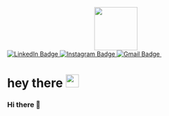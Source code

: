 <div id="header" align="center"> 
<img src="https://media3.giphy.com/media/u2pmTWUi0MXjyrMaVj/giphy.gif?cid=6c09b95214466fe22da86f075da099d4b25a4ac5b75418a9&rid=giphy.gif&ct=g" width="100"/> 
</div>

<div id="badges">
  <a href="https://www.linkedin.com/in/shamir-ashraf-31ab10254">
  <img src="https://img.shields.io/badge/LinkedIn-blue?style=for-the-badge&logo=linkedin&logoColor=white" alt="LinkedIn Badge"/>
  </a>  
  <a href="https://www.instagram.com/hola.shamir/">
  <img src="https://img.shields.io/badge/Instagram-purple?style=for-the-badge&logo=instagram&logoColor=white" alt="Instagram Badge"/>
  </a>
  <a href="mailto:shamirkolakkadan26@gmail.com">
  <img src="https://img.shields.io/badge/Gmail-red?style=for-the-badge&logo=Gmail&logoColor=white" alt="Gmail Badge"/> 
  </a>
  <img src="https://komarev.com/ghpvc/?username=shamiroxs&style=flat-square&color=blue" alt=""/>
  <h1>
  hey there
  <img src="https://media.giphy.com/media/hvRJCLFzcasrR4ia7z/giphy.gif" width="30px"/>
  </h1>
</div>

### Hi there 👋

<!--
**shamiroxs/shamiroxs** is a ✨ _special_ ✨ repository because its `README.md` (this file) appears on your GitHub profile.

Here are some ideas to get you started:

- 🔭 I’m currently working on ...
- 🌱 I’m currently learning ...
- 👯 I’m looking to collaborate on ...
- 🤔 I’m looking for help with ...
- 💬 Ask me about ...
- 📫 How to reach me: ...
- 😄 Pronouns: ...
- ⚡ Fun fact: ...
-->
